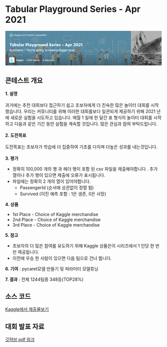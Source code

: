 # Tabular Playground Series - Apr 2021

![](https://github.com/KJM94/Team_Project/blob/main/Tabular_Playground_Series_-_Apr_2021/image/Tabular%20Playground%20Series%20-%20Apr%202021.PNG)

## 콘테스트 개요 

**1. 설명**
<br/>
<br/>
과거에는 추천 대회보다 접근하기 쉽고 초보자에게 더 친숙한 많은 놀이터 대회를 시작했습니다.
우리는 커뮤니티를 위해 이러한 대회를보다 일관되게 제공하기 위해 2021 년에 새로운 실험을 시도하고 있습니다.
매월 1 일에 한 달간 표 형식의 놀이터 대회를 시작하고 다음과 같은 기간 동안 실험을 계속할 것입니다. 많은 관심과 참여 부탁드립니다.
<br/>
<br/>
**2. 도전목표**
<br/>
<br/>
도전목표는 초보자가 학습에 더 집중하여 기초를 다지며 더높은 성과를 내는것입니다.
<br/>
<br/>
**3. 평가**
<br/>
* 정확히 100,000 개의 행 과 헤더 행이 포함 된 csv 파일을 제출해야합니다 . 추가 열이나 추가 행이 있으면 제출에 오류가 표시됩니다.
* 파일에는 정확히 2 개의 열이 있어야합니다.
    * PassengerId (순서에 상관없이 정렬 됨)
    * Survived (이진 예측 포함 : 1은 생존, 0은 사망)

**4. 상품**
* 1st Place - Choice of Kaggle merchandise
* 2nd Place - Choice of Kaggle merchandise
* 3rd Place - Choice of Kaggle merchandise

**5. 참고**
* 초보자의 더 많은 참여를 유도하기 위해 Kaggle 상품은이 시리즈에서 1 인당 한 번만 제공됩니다.
* 이전에 우승 한 사람이 있으면 다음 팀으로 건너 뜁니다.

**6. 기여** : pycaret모델 만들기 및 파라미터 모델튜닝

**7. 결과** :  전체 1244팀중 348등(TOP28%)

## 소스 코드
[Kaggle에서 제출물보기](https://www.kaggle.com/kwonjungmin/titanic-visualization-bayesian-optimization)


## 대회 발표 자료
[깃허브 pdf 링크](https://github.com/KJM94/Team_project/blob/main/Tabular_Playground_Series_-_Apr_2021/titanic_TeamProj_final-.pdf)
